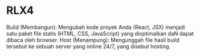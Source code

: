 # RLX4
Build (Membangun): Mengubah kode proyek Anda (React, JSX) menjadi satu paket file statis (HTML, CSS, JavaScript) yang dioptimalkan daN dapat dibaca oleh browser.  Host (Menampung): Mengunggah file hasil build tersebut ke sebuah server yang online 24/7, yang disebut hosting.
